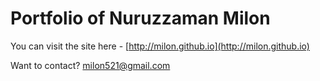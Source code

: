 # Portfolio of Nuruzzaman Milon

You can visit the site here - [http://milon.github.io](http://milon.github.io)

Want to contact? [milon521@gmail.com](email)
